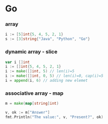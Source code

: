 # Go

### array
```go
i := [5]int{5, 4, 5, 2, 1}
s := [3]string{"Java", "Python", "Go"}
```

### dynamic array - slice
```go
var i []int
i := []int{5, 4, 5, 2, 1}
i := make([]int, 5) // len(i)=5
i := make([]int, 0, 5) // len(i)=0, cap(i)=5
i = append(i, 6) // adding new elemet
```

### associative array - map
```go
m = make(map[string]int)

v, ok := m["Answer"]
fmt.Println("The value:", v, "Present?", ok)
```

